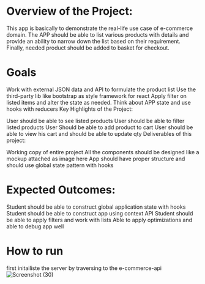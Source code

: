 # Overview of the Project: 

This app is basically to demonstrate the real-life use case of e-commerce domain. The APP should be able to list various products with details and provide an ability to narrow down the list based on their requirement. Finally, needed product should be added to basket for checkout.

# Goals 

Work with external JSON data and API to formulate the product list
Use the third-party lib like bootstrap as style framework for react
Apply filter on listed items and alter the state as needed.
Think about APP state and use hooks with reducers
Key Highlights of the Project: 

User should be able to see listed products
User should be able to filter listed products
User Should be able to add product to cart
User should be able to view his cart and should be able to update qty
Deliverables of this project:

Working copy of entire project
All the components should be designed like a mockup attached as image here
App should have proper structure and should use global state pattern with hooks

# Expected Outcomes: 

Student should be able to construct global application state with hooks
Student should be able to construct app using context API
Student should be able to apply filters and work with lists
Able to apply optimizations and able to debug app well

# How to run 
first initailiste the server by traversing to the e-commerce-api
![Screenshot (30)](https://github.com/Anas835/Shopping-cart-using-react/assets/103097876/3d9bc71e-46db-4c34-ad63-0368aea98a71)

